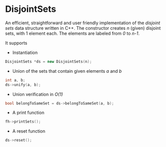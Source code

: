 DisjointSets
============

An efficient, straightforward and user friendly implementation of the *disjoint sets* data structure written in C++. The constructor creates *n* (given) disjoint sets, with 1 element each. The elements are labeled from *0* to *n-1*.

It supports

* Instantiation

```cpp
DisjointSets *ds = new DisjointSets(n);
```

* Union of the sets that contain given elements *a* and *b*

```cpp
int a, b;
ds->unify(a, b);
```

* Union verification in *O(1)*

```cpp
bool belongToSameSet = ds->belongToSameSet(a, b);
```

* A print function

```cpp
fh->printSets();
```

* A reset function

```cpp
ds->reset();
